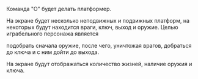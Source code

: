 Команда "О" будет делать платформер. 

На экране будет несколько неподвижных и подвижных платформ, на некоторых будут находится враги, ключ, выход и оружие. Целью играбельного персонажа является 

подобрать сначала оружие, после чего, уничтожая врагов, добраться до ключа и с ним дойти до выхода. 

На экране будут отображаться количество жизней, наличие оружия и ключа. 

